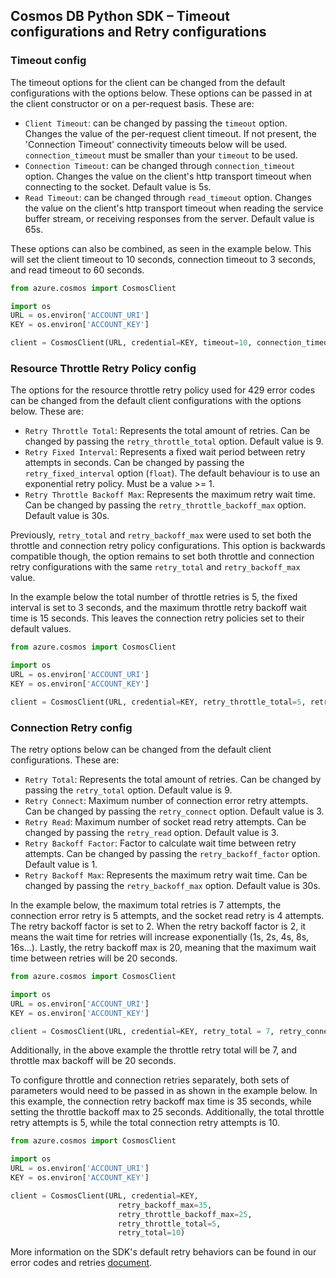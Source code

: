 ## Cosmos DB Python SDK – Timeout configurations and Retry configurations

### Timeout config

The timeout options for the client can be changed from the default configurations with the options below. 
These options can be passed in at the client constructor or on a per-request basis. These are:
- `Client Timeout`: can be changed by passing the `timeout` option. Changes the value of the per-request client timeout. If not present,
the 'Connection Timeout' connectivity timeouts below will be used. `connection_timeout` must be smaller than your `timeout` to be used.
- `Connection Timeout`: can be changed through `connection_timeout` option. Changes the value on the client's http transport timeout when
connecting to the socket. Default value is 5s. 
- `Read Timeout`: can be changed through `read_timeout` option. Changes the value on the client's http transport timeout when
reading the service buffer stream, or receiving responses from the server. Default value is 65s.

These options can also be combined, as seen in the example below.
This will set the client timeout to 10 seconds, connection timeout to 3 seconds, and read timeout to 60 seconds.
```python
from azure.cosmos import CosmosClient

import os
URL = os.environ['ACCOUNT_URI']
KEY = os.environ['ACCOUNT_KEY']

client = CosmosClient(URL, credential=KEY, timeout=10, connection_timeout=3, read_timeout=60)
```


### Resource Throttle Retry Policy config

The options for the resource throttle retry policy used for 429 error codes can be changed from the default client configurations with the options below. These are:
- `Retry Throttle Total`: Represents the total amount of retries. Can be changed by passing the `retry_throttle_total` option. Default value is 9.
- `Retry Fixed Interval`: Represents a fixed wait period between retry attempts in seconds. Can be changed by passing the
`retry_fixed_interval` option (`float`). The default behaviour is to use an exponential retry policy. Must be a value >= 1.
- `Retry Throttle Backoff Max`: Represents the maximum retry wait time. Can be changed by passing the `retry_throttle_backoff_max` option. Default value is 30s.

Previously, `retry_total` and `retry_backoff_max` were used to set both the throttle and connection retry policy configurations. 
This option is backwards compatible though, the option remains to set both throttle and connection retry configurations with the same `retry_total` and `retry_backoff_max` value.

In the example below the total number of throttle retries is 5, the fixed interval is set to 3 seconds, and the maximum throttle retry backoff wait time is 15 seconds.
This leaves the connection retry policies set to their default values. 

```python
from azure.cosmos import CosmosClient

import os
URL = os.environ['ACCOUNT_URI']
KEY = os.environ['ACCOUNT_KEY']

client = CosmosClient(URL, credential=KEY, retry_throttle_total=5, retry_fixed_interval=3.0, retry_throttle_backoff_max=15)
```

### Connection Retry config

The retry options below can be changed from the default client configurations. These are:
- `Retry Total`: Represents the total amount of retries. Can be changed by passing the `retry_total` option. Default value is 9.
- `Retry Connect`: Maximum number of connection error retry attempts. Can be changed by passing the `retry_connect` option. Default value is 3.
- `Retry Read`: Maximum number of socket read retry attempts. Can be changed by passing the `retry_read` option. Default value is 3.
- `Retry Backoff Factor`: Factor to calculate wait time between retry attempts. Can be changed by passing the `retry_backoff_factor` option. Default value is 1.
- `Retry Backoff Max`: Represents the maximum retry wait time. Can be changed by passing the `retry_backoff_max` option. Default value is 30s.


In the example below, the maximum total retries is 7 attempts, the connection error retry is 5 attempts, and the socket read retry is 4 attempts.
The retry backoff factor is set to 2. When the retry backoff factor is 2, it means the wait time for retries will increase exponentially (1s, 2s, 4s, 8s, 16s...).
Lastly, the retry backoff max is 20, meaning that the maximum wait time between retries will be 20 seconds. 
```python
from azure.cosmos import CosmosClient

import os
URL = os.environ['ACCOUNT_URI']
KEY = os.environ['ACCOUNT_KEY']

client = CosmosClient(URL, credential=KEY, retry_total = 7, retry_connect=5, retry_read=4, retry_backoff_factor=2, retry_backoff_max=20)
```
Additionally, in the above example the throttle retry total will be 7, and throttle max backoff will be 20 seconds.


To configure throttle and connection retries separately, both sets of parameters would need to be passed in as shown in the example below.
In this example, the connection retry backoff max time is 35 seconds, while setting the throttle backoff max to 25 seconds.
Additionally, the total throttle retry attempts is 5, while the total connection retry attempts is 10.

```python
from azure.cosmos import CosmosClient

import os
URL = os.environ['ACCOUNT_URI']
KEY = os.environ['ACCOUNT_KEY']

client = CosmosClient(URL, credential=KEY,
                        retry_backoff_max=35,
                        retry_throttle_backoff_max=25,
                        retry_throttle_total=5,
                        retry_total=10)
```

More information on the SDK's default retry behaviors can be found in our error codes and retries [document](https://github.com/Azure/azure-sdk-for-python/blob/main/sdk/cosmos/azure-cosmos/docs/ErrorCodesAndRetries.md).